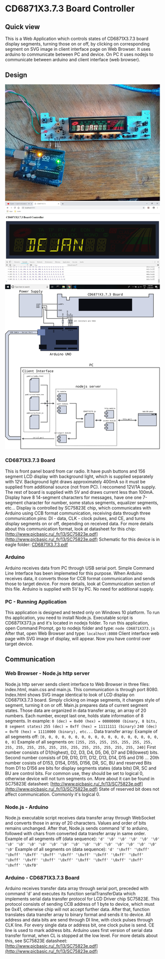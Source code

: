 # CD6871X3.7.3 Board Controller
## Quick view
This is a Web Application which controls states of CD6871X3.7.3 board display segments, turning those on or off, by clicking on corresponding segment on SVG image in client interface page on Web Browser. It uses arduino to communicate between PC and device. On PC it uses nodejs to communicate between arduino and client interface (web browser).
## Design
![Device](Device.jpg)
![Web Browser](WebBrowser.jpg)
![Application](Application.png)
### CD6871X3.7.3 Board
This is front panel board from car radio. It have push buttons and 156 segment LCD display with background light, which is supplied separately with 12V. Background light draws approximately 400mA so it must be supplied from additional source (not from PC). I reccomend 12V/1A supply. The rest of board is supplied with 5V and draws current less than 100mA. Display have 8 14-segment characters for messages, have one one 7-segment character for number, some status segments, equalizer segments, etc... Display is controlled by SC75823E chip, which communicates with Arduino using CCB format communication, receiving data through three communication pins: DI - data, CLK - clock pulses, and CE, and turns display segments on or off, depending on received data. For more details about this communication format, look at datasheet for this chip: 
[http://www.picbasic.ru/_fr/13/SC75823e.pdf](http://www.picbasic.ru/_fr/13/SC75823e.pdf)
Schematic for this device is in eagle folder:
[CD6871X3.7.3.pdf](eagle/CD6871X3.7.3/CD6871X3.7.3.pdf)
### Arduino
Arduino receives data from PC through USB serial port. Simple Command Line Interface has been implemeted for this purpose. When Arduino receives data, it converts those for CCB format communication and sends those to target device. For more details, look at Communication section of this file. Arduino is supplied with 5V by PC. No need for additional supply.
### PC - Running Application
This application is designed and tested only on Windows 10 platform. To run ths application, you need to install Node.js. Executable script is CD6871X373.js and it's located in nodejs folder. To run this application, open Command Prompt, go to nodejs folder and type: 
`node CD6871X373.js`
After that, open Web Browser and type: 
`localhost:8080`
Client interface web page with SVG image of display, will appear. Now you have control over target device.
## Communication
### Web Browser - Node.js http server
Node.js http server sends client interface to Web Browser in three files: index.html, main.css and main.js. This communication is through port 8080. 
Index.html shows SVG image identical to look of LCD display on CD6871X3.7.3 board. Simply clicking on image segments, it changes style of segment, turning it on or off.
Main.js prepares data of current segment states. Those data are organized in data transfer array, an array of 20 numbers. Each number, except last one, holds state information of 8 segments. In example:
`0 (dec) = 0x00 (hex) = 00000000 (binary, 8 bits, 8 segment states)`
`255 (dec) = 0xff (hex) = 11111111 (binary)`
`240 (dec) = 0xf0 (hex) = 11110000 (binary), etc...`
Data transfer array:
Example of all segments off: 
`[0, 0, 0, 0, 0, 0, 0, 0, 0, 0, 0, 0, 0, 0, 0, 0, 0, 0, 0, 0]`
Example of all segments on: 
`[255, 255, 255, 255, 255, 255, 255, 255, 255, 255, 255, 255, 255, 255, 255, 255, 255, 255, 255, 240]`
First number consists of D1(highest), D2, D3, D4, D5, D6, D7 and D8(lowest) bits.
Second number consists of D9, D10, D11, D12, D13, D14, D15 and D16
...
20th number cosists of D153, D154, D155, D156, DR, SC, BU and reserved
Bits from D1 to D156 are bits for display segments states (data bits)
DR, SC and BU are control bits. For common use, they should be set to logical 0, otherwise device will not turn segments on. More about it can be found in SC75823E datasheet: 
[http://www.picbasic.ru/_fr/13/SC75823e.pdf](http://www.picbasic.ru/_fr/13/SC75823e.pdf)
State of reserved bit does not affect communication. Commonly it's logical 0.
### Node.js - Arduino
Node.js executable script receives data transfer array through WebSocket and converts those in array of 20 characters. Values and order of bits remains unchanged.
After that, Node.js sends command 'd' to arduino, followed with chars from converted data transfer array in same order.
Example of all segments off (data sequence): 
`'d' '\0' '\0' '\0' '\0' '\0' '\0' '\0' '\0' '\0' '\0' '\0' '\0' '\0' '\0' '\0' '\0' '\0' '\0' '\0' '\0'`
Example of all segments on (data sequence): 
`'d' '\0xff' '\0xff' '\0xff' '\0xff' '\0xff' '\0xff' '\0xff' '\0xff' '\0xff' '\0xff' '\0xff' '\0xff' '\0xff' '\0xff' '\0xff' '\0xff' '\0xff' '\0xff' '\0xff' '\0xf0'`
### Arduino - CD6871X3.7.3 Board
Arduino receives transfer data array through serial port, preceded with command 'd' and executes its function serialTransferData which implements serial data transfer protocol for LCD Driver chip SC75823E. This protocol consists of sending CCB address of 1 byte to device, which must be 0x41, otherwise chip will not accept further data. After that, function translates data transfer array to binary format and sends it to device. All address and data bits are send through DI line, with clock pulses through CLK line. For every single data or address bit, one clock pulse is send. CE line is used to mark address bits. Arduino uses first version of serial data transfer format, when CL is stopped at the low level. For more details about this, see SC75823E datasheet: 
[http://www.picbasic.ru/_fr/13/SC75823e.pdf](http://www.picbasic.ru/_fr/13/SC75823e.pdf)